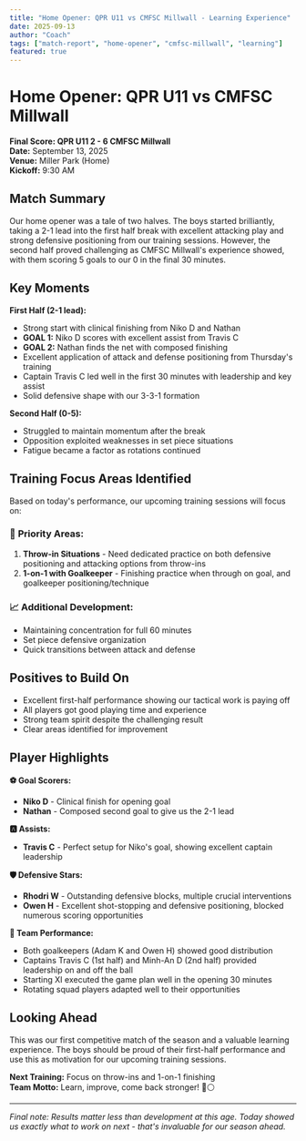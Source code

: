 ```yaml
---
title: "Home Opener: QPR U11 vs CMFSC Millwall - Learning Experience"
date: 2025-09-13
author: "Coach"
tags: ["match-report", "home-opener", "cmfsc-millwall", "learning"]
featured: true
---
```


# Home Opener: QPR U11 vs CMFSC Millwall

**Final Score: QPR U11 2 - 6 CMFSC Millwall**  
**Date:** September 13, 2025  
**Venue:** Miller Park (Home)  
**Kickoff:** 9:30 AM  

## Match Summary

Our home opener was a tale of two halves. The boys started brilliantly, taking a 2-1 lead into the first half break with excellent attacking play and strong defensive positioning from our training sessions. However, the second half proved challenging as CMFSC Millwall's experience showed, with them scoring 5 goals to our 0 in the final 30 minutes.

## Key Moments

**First Half (2-1 lead):**
- Strong start with clinical finishing from Niko D and Nathan
- **GOAL 1:** Niko D scores with excellent assist from Travis C
- **GOAL 2:** Nathan finds the net with composed finishing
- Excellent application of attack and defense positioning from Thursday's training
- Captain Travis C led well in the first 30 minutes with leadership and key assist
- Solid defensive shape with our 3-3-1 formation

**Second Half (0-5):**
- Struggled to maintain momentum after the break
- Opposition exploited weaknesses in set piece situations
- Fatigue became a factor as rotations continued

## Training Focus Areas Identified

Based on today's performance, our upcoming training sessions will focus on:

### 🎯 **Priority Areas:**
1. **Throw-in Situations** - Need dedicated practice on both defensive positioning and attacking options from throw-ins
2. **1-on-1 with Goalkeeper** - Finishing practice when through on goal, and goalkeeper positioning/technique

### 📈 **Additional Development:**
- Maintaining concentration for full 60 minutes
- Set piece defensive organization
- Quick transitions between attack and defense

## Positives to Build On

- Excellent first-half performance showing our tactical work is paying off
- All players got good playing time and experience
- Strong team spirit despite the challenging result
- Clear areas identified for improvement

## Player Highlights

**⚽ Goal Scorers:**
- **Niko D** - Clinical finish for opening goal
- **Nathan** - Composed second goal to give us the 2-1 lead

**🅰️ Assists:**
- **Travis C** - Perfect setup for Niko's goal, showing excellent captain leadership

**🛡️ Defensive Stars:**
- **Rhodri W** - Outstanding defensive blocks, multiple crucial interventions
- **Owen H** - Excellent shot-stopping and defensive positioning, blocked numerous scoring opportunities

**👥 Team Performance:**
- Both goalkeepers (Adam K and Owen H) showed good distribution
- Captains Travis C (1st half) and Minh-An D (2nd half) provided leadership on and off the ball
- Starting XI executed the game plan well in the opening 30 minutes
- Rotating squad players adapted well to their opportunities

## Looking Ahead

This was our first competitive match of the season and a valuable learning experience. The boys should be proud of their first-half performance and use this as motivation for our upcoming training sessions.

**Next Training:** Focus on throw-ins and 1-on-1 finishing  
**Team Motto:** Learn, improve, come back stronger! 🔵⚪

---

*Final note: Results matter less than development at this age. Today showed us exactly what to work on next - that's invaluable for our season ahead.*
